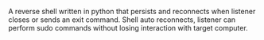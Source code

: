 A reverse shell written in python that persists and reconnects when listener closes or sends an exit command. Shell auto reconnects, listener can perform sudo commands without losing interaction with target computer. 
